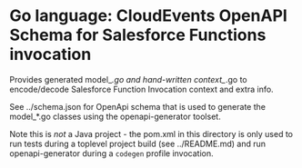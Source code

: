 # Go language: CloudEvents OpenAPI Schema for Salesforce Functions invocation

Provides generated model_*.go and hand-written context_*.go to encode/decode Salesforce Function Invocation
context and extra info.

See ../schema.json for OpenApi schema that is used to generate the model_*.go classes using the openapi-generator
toolset.

Note this is *not* a Java project - the pom.xml in this directory is only used to run tests during a toplevel
project build (see ../README.md) and run openapi-generator during a `codegen` profile invocation.


